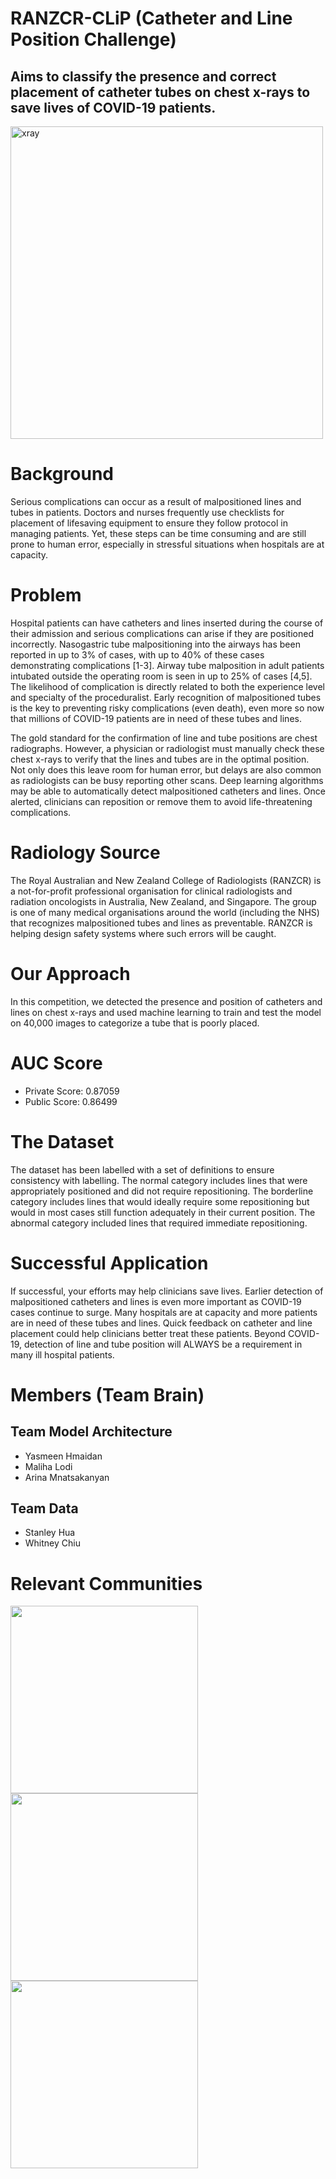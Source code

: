 # RANZCR-CLiP (Catheter and Line Position Challenge)
## Aims to classify the presence and correct placement of catheter tubes on chest x-rays to save lives of COVID-19 patients.

<img align="center" alt="xray" width="500" src="https://prod-images.static.radiopaedia.org/images/7128572/d28bd594f52d09e864dce9ccbe44d4_gallery.jpg">


# Background
Serious complications can occur as a result of malpositioned lines and tubes in patients. Doctors and nurses frequently use checklists for placement of lifesaving equipment to ensure they follow protocol in managing patients. Yet, these steps can be time consuming and are still prone to human error, especially in stressful situations when hospitals are at capacity.

# Problem
Hospital patients can have catheters and lines inserted during the course of their admission and serious complications can arise if they are positioned incorrectly. Nasogastric tube malpositioning into the airways has been reported in up to 3% of cases, with up to 40% of these cases demonstrating complications [1-3]. Airway tube malposition in adult patients intubated outside the operating room is seen in up to 25% of cases [4,5]. The likelihood of complication is directly related to both the experience level and specialty of the proceduralist. Early recognition of malpositioned tubes is the key to preventing risky complications (even death), even more so now that millions of COVID-19 patients are in need of these tubes and lines.

The gold standard for the confirmation of line and tube positions are chest radiographs. However, a physician or radiologist must manually check these chest x-rays to verify that the lines and tubes are in the optimal position. Not only does this leave room for human error, but delays are also common as radiologists can be busy reporting other scans. Deep learning algorithms may be able to automatically detect malpositioned catheters and lines. Once alerted, clinicians can reposition or remove them to avoid life-threatening complications.

# Radiology Source
The Royal Australian and New Zealand College of Radiologists (RANZCR) is a not-for-profit professional organisation for clinical radiologists and radiation oncologists in Australia, New Zealand, and Singapore. The group is one of many medical organisations around the world (including the NHS) that recognizes malpositioned tubes and lines as preventable. RANZCR is helping design safety systems where such errors will be caught.

# Our Approach
In this competition, we detected the presence and position of catheters and lines on chest x-rays and used machine learning to train and test the model on 40,000 images to categorize a tube that is poorly placed.

# AUC Score
- Private Score: 0.87059
- Public Score: 0.86499

# The Dataset
The dataset has been labelled with a set of definitions to ensure consistency with labelling. The normal category includes lines that were appropriately positioned and did not require repositioning. The borderline category includes lines that would ideally require some repositioning but would in most cases still function adequately in their current position. The abnormal category included lines that required immediate repositioning.

# Successful Application
If successful, your efforts may help clinicians save lives. Earlier detection of malpositioned catheters and lines is even more important as COVID-19 cases continue to surge. Many hospitals are at capacity and more patients are in need of these tubes and lines. Quick feedback on catheter and line placement could help clinicians better treat these patients. Beyond COVID-19, detection of line and tube position will ALWAYS be a requirement in many ill hospital patients.


# Members (Team Brain)
## Team Model Architecture
- Yasmeen Hmaidan
- Maliha Lodi
- Arina Mnatsakanyan

## Team Data
- Stanley Hua
- Whitney Chiu

# Relevant Communities

<img align="left" img src="https://www.internationaldayofradiology.com/app/uploads/2017/08/sponsor-ranzcr.png" width="300">
<img img align="center left" src="https://static.wixstatic.com/media/8f6d2f_a3d012b6a8254c5494ee81979ed84e8b~mv2.png/v1/fill/w_202,h_80,al_c,q_85,usm_0.66_1.00_0.01/uoftaishort_i.webpraw=true" width="300">
<img img align="left" src="https://upload.wikimedia.org/wikipedia/commons/7/7c/Kaggle_logo.png" width="300">

